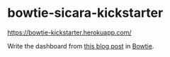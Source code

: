 # bowtie-sicara-kickstarter

https://bowtie-kickstarter.herokuapp.com/

Write the dashboard from [this blog post](https://blog.sicara.com/bokeh-dash-best-dashboard-framework-python-shiny-alternative-c5b576375f7f)
in [Bowtie](https://github.com/jwkvam/bowtie).
